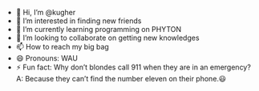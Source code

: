 - 👋 Hi, I’m @kugher
- 👀 I’m interested in finding new friends
- 🌱 I’m currently learning programming on PHYTON
- 💞️ I’m looking to collaborate on getting new knowledges
- 📫 How to reach my big bag
- 😄 Pronouns: WAU
- ⚡ Fun fact: Why don’t blondes call 911 when they are in an emergency?
A: Because they can’t find the number eleven on their phone.😃

<!---
kugher/kugher is a ✨ special ✨ repository because its `README.md` (this file) appears on your GitHub profile.
You can click the Preview link to take a look at your changes.
--->
